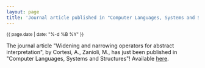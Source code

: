 ```yaml
---
layout: page
title: 'Journal article published in "Computer Languages, Systems and Structures"'
---
```


<small>{{ page.date | date: "%-d %B %Y" }}</small>

The journal article "Widening and narrowing operators for abstract interpretation", by Cortesi, A., Zanioli, M., has just been published in "Computer Languages, Systems and Structures"! Available [here](https://doi.org/10.1016/j.cl.2010.09.001).
